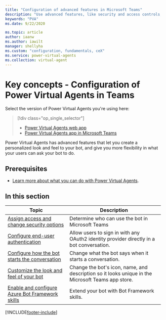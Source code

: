 ```yaml
---
title: "Configuration of advanced features in Microsoft Teams"
description: "Use advanced features, like security and access controls, customization, and bot framework skills in the Power Virtual Agents app in Microsoft Teams."
keywords: "PVA"
ms.date: 9/22/2020

ms.topic: article
author: iaanw
ms.author: iawilt
manager: shellyha
ms.custom: "configuration, fundamentals, ceX"
ms.service: power-virtual-agents
ms.collection: virtual-agent
---
```


# Key concepts - Configuration of Power Virtual Agents in Teams

Select the version of Power Virtual Agents you're using here:

> [!div class="op_single_selector"]
>
> - [Power Virtual Agents web app](../configuration-fundamentals.md)
> - [Power Virtual Agents app in Microsoft Teams](configuration-fundamentals-teams.md)

Power Virtual Agents has advanced features that let you create a personalized look and feel to your bot, and give you more flexibility in what your users can ask your bot to do.

## Prerequisites

- [Learn more about what you can do with Power Virtual Agents](fundamentals-what-is-power-virtual-agents-teams.md).

## In this section

| Topic                                                                                       | Description                                                                                       |
| ------------------------------------------------------------------------------------------- | ------------------------------------------------------------------------------------------------- |
| [Assign access and change security options](configuration-end-user-authentication-teams.md) | Determine who can use the bot in Microsoft Teams                                                  |
| [Configure end-user authentication](configuration-end-user-authentication-teams.md)         | Allow users to sign in with any OAuth2 identity provider directly in a bot conversation.          |
| [Configure how the bot starts the conversation](configure-bot-greeting-teams.md)            | Change what the bot says when it starts a conversation.                                           |
| [Customize the look and feel of your bot](customize-default-canvas-teams.md)                | Change the bot's icon, name, and description so it looks unique in the Microsoft Teams app store. |
| [Enable and configure Azure Bot Framework skills](configuration-add-skills-teams.md)        | Extend your bot with Bot Framework skills.                                                        |

[!INCLUDE[footer-include](../includes/footer-banner.md)]
